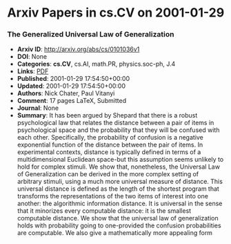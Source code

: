 # Arxiv Papers in cs.CV on 2001-01-29
### The Generalized Universal Law of Generalization
- **Arxiv ID**: http://arxiv.org/abs/cs/0101036v1
- **DOI**: None
- **Categories**: **cs.CV**, cs.AI, math.PR, physics.soc-ph, J.4
- **Links**: [PDF](http://arxiv.org/pdf/cs/0101036v1)
- **Published**: 2001-01-29 17:54:50+00:00
- **Updated**: 2001-01-29 17:54:50+00:00
- **Authors**: Nick Chater, Paul Vitanyi
- **Comment**: 17 pages LaTeX, Submitted
- **Journal**: None
- **Summary**: It has been argued by Shepard that there is a robust psychological law that relates the distance between a pair of items in psychological space and the probability that they will be confused with each other. Specifically, the probability of confusion is a negative exponential function of the distance between the pair of items. In experimental contexts, distance is typically defined in terms of a multidimensional Euclidean space-but this assumption seems unlikely to hold for complex stimuli. We show that, nonetheless, the Universal Law of Generalization can be derived in the more complex setting of arbitrary stimuli, using a much more universal measure of distance. This universal distance is defined as the length of the shortest program that transforms the representations of the two items of interest into one another: the algorithmic information distance. It is universal in the sense that it minorizes every computable distance: it is the smallest computable distance. We show that the universal law of generalization holds with probability going to one-provided the confusion probabilities are computable. We also give a mathematically more appealing form




